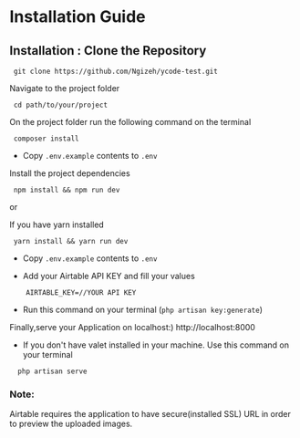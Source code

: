 # Installation Guide
## Installation : Clone the Repository

```
 git clone https://github.com/Ngizeh/ycode-test.git

```


Navigate to the project folder

```
 cd path/to/your/project
```

On the project folder run the following command on the terminal

```
 composer install
```


- Copy `.env.example` contents to `.env` 

Install the project dependencies


```
 npm install && npm run dev
```

 or

 If you have yarn installed

```
 yarn install && yarn run dev
```

- Copy `.env.example` contents to `.env` 

- Add your Airtable API KEY and fill your values

```
    AIRTABLE_KEY=//YOUR API KEY
```

- Run this command on your terminal
(`php artisan key:generate`)

Finally,serve your Application on localhost:) http://localhost:8000
- If you don't have valet installed in your machine. Use this command on your terminal
```
  php artisan serve
```

### Note:
Airtable requires the application to have secure(installed SSL) URL in order to preview the uploaded images.
